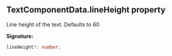 
## TextComponentData.lineHeight property

Line height of the text. Defaults to 60

**Signature:**

```typescript
lineHeight?: number;
```

